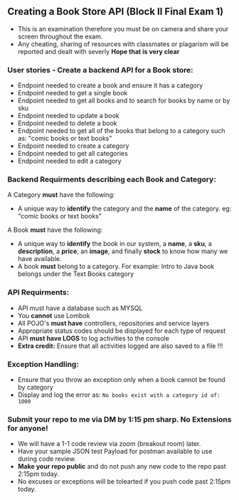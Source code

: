 
## Creating a Book Store API (Block II Final Exam 1)
- This is an examination therefore you must be on camera and share your screen throughout the exam.
- Any cheating, sharing of resources with classmates or plagarism will be reported and dealt with severly **Hope that is very clear**

### User stories - Create a backend API for a Book store:
- Endpoint needed to create a book and ensure it has a category
- Endpoint needed to get a single book 
- Endpoint needed to get all books and to search for books by name or by sku
- Endpoint needed to update a book
- Endpoint needed to delete a book
- Endpoint needed to get all of the books that belong to a category such as: "comic books or text books"
- Endpoint needed to create a category
- Endpoint needed to get all categories 
- Endpoint needed to edit a category

### Backend Requirments describing each Book and Category:
A Category **must** have the following:
- A unique way to **identify** the category and the **name** of the category. eg: "comic books or text books"

A Book **must** have the following:
- A unique way to **identify** the book in our system, a **name**, a **sku**, a **description**, a **price**, an **image**, and finally **stock** to know how many we have available.
- A book **must** belong to a category. For example: Intro to Java book belongs under the Text Books category

### API Requirments:
- API must have a database such as MYSQL
- You **cannot** use Lombok
- All POJO's **must have** controllers, repositories and service layers
- Appropriate status codes should be displayed for each type of request
- API **must have LOGS** to log activities to the console
- **Extra credit:** Ensure that all activities logged are also saved to a file !!!

### Exception Handling:
- Ensure that you throw an exception only when a book cannot be found by category
- Display and log the error as:  ``` No books exist with a category id of:  1000 ```

### Submit your repo to me via DM by 1:15 pm sharp. No Extensions for anyone!

- We will have a 1-1 code review via zoom (breakout room) later.
- Have your sample JSON test Payload for postman available to use during code review.
- **Make your repo public** and do not push any new code to the repo past 2:15pm today.
- No excuses or exceptions will be tolearted if you push code past 2:15pm today.

